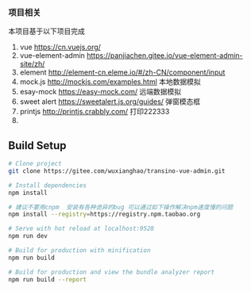 ### **项目相关**
本项目基于以下项目完成
1. vue https://cn.vuejs.org/ 
2. vue-element-admin  https://panjiachen.gitee.io/vue-element-admin-site/zh/
3. element http://element-cn.eleme.io/#/zh-CN/component/input 
4. mock.js http://mockjs.com/examples.html 本地数据模拟
5. esay-mock https://easy-mock.com/   远端数据模拟  
6. sweet alert https://sweetalert.js.org/guides/ 弹窗模态框
7. printjs http://printjs.crabbly.com/  打印222333
8. 


## Build Setup

```bash
# Clone project
git clone https://gitee.com/wuxianghao/transino-vue-admin.git

# Install dependencies
npm install

# 建议不要用cnpm  安装有各种诡异的bug 可以通过如下操作解决npm速度慢的问题
npm install --registry=https://registry.npm.taobao.org

# Serve with hot reload at localhost:9528
npm run dev

# Build for production with minification
npm run build

# Build for production and view the bundle analyzer report
npm run build --report
```



